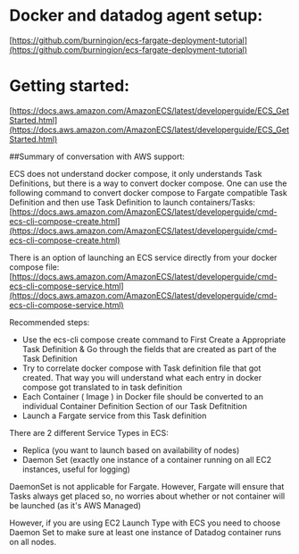 # Docker and datadog agent setup:
[https://github.com/burningion/ecs-fargate-deployment-tutorial](https://github.com/burningion/ecs-fargate-deployment-tutorial)


# Getting started:
[https://docs.aws.amazon.com/AmazonECS/latest/developerguide/ECS_GetStarted.html](https://docs.aws.amazon.com/AmazonECS/latest/developerguide/ECS_GetStarted.html)



##Summary of conversation with AWS support:

ECS does not understand docker compose, it only understands Task Definitions,
but there is a way to convert docker compose. One can use the following command to convert docker compose to Fargate compatible Task Definition and then use Task Definition to launch containers/Tasks:
[https://docs.aws.amazon.com/AmazonECS/latest/developerguide/cmd-ecs-cli-compose-create.html](https://docs.aws.amazon.com/AmazonECS/latest/developerguide/cmd-ecs-cli-compose-create.html)

There is an option of launching an ECS service directly from your docker compose file:
[https://docs.aws.amazon.com/AmazonECS/latest/developerguide/cmd-ecs-cli-compose-service.html](https://docs.aws.amazon.com/AmazonECS/latest/developerguide/cmd-ecs-cli-compose-service.html)

Recommended steps:

* Use the ecs-cli compose create command to First Create a Appropriate Task Definition & Go through the fields that are created as part of the Task Definition
* Try to correlate docker compose with Task definition file that got created. That way you will understand what each entry in docker compose got translated to in task definition
* Each Container ( Image ) in Docker file should be converted to an individual Container Definition Section of our Task Defitnition
* Launch a Fargate service from this Task definition

There are 2 different Service Types in ECS:

*  Replica (you want to launch based on availability of nodes)
*  Daemon Set (exactly one instance of a container running on all EC2 instances, useful for logging)

DaemonSet is not applicable for Fargate.
However, Fargate will ensure that Tasks always get placed so, no worries about whether or not container will be launched (as it's AWS Managed)

However, if you are using EC2 Launch Type with ECS
you need to choose Daemon Set to make sure at least one instance of Datadog container runs on all nodes.

